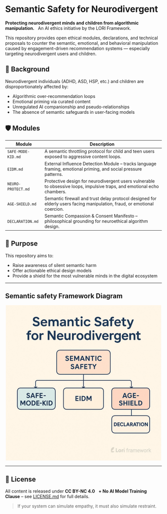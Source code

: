 # Semantic Safety for Neurodivergent

**Protecting neurodivergent minds and children from algorithmic manipulation.**  
An AI ethics initiative by the LORI Framework.

This repository provides open ethical modules, declarations, and technical proposals to counter the semantic, emotional, and behavioral manipulation caused by engagement-driven recommendation systems — especially targeting neurodivergent users and children.

## 🧠 Background

Neurodivergent individuals (ADHD, ASD, HSP, etc.) and children are disproportionately affected by:
- Algorithmic over-recommendation loops
- Emotional priming via curated content
- Unregulated AI companionship and pseudo-relationships
- The absence of semantic safeguards in user-facing models

## 🛡 Modules

| Module | Description |
|--------|-------------|
| `SAFE-MODE-KID.md` | A semantic throttling protocol for child and teen users exposed to aggressive content loops. |
| `EIDM.md` | External Influence Detection Module – tracks language framing, emotional priming, and social pressure patterns. |
| `NEURO-PROTECT.md` | Protective design for neurodivergent users vulnerable to obsessive loops, impulsive traps, and emotional echo chambers. |
| `AGE-SHIELD.md` | Semantic firewall and trust delay protocol designed for elderly users facing manipulation, fraud, or emotional coercion. |
| `DECLARATION.md` | Semantic Compassion & Consent Manifesto – philosophical grounding for neuroethical algorithm design. |


## 📢 Purpose

This repository aims to:
- Raise awareness of silent semantic harm
- Offer actionable ethical design models
- Provide a shield for the most vulnerable minds in the digital ecosystem

----

## Semantic safety Framework Diagram

<p align="center">
<img src="docs/images/semantic_safety_for_neurodivergent.jpeg" alt="semantic_safety_for_neurodivergent" width="500">
</p>

---

## 📜 License

All content is released under **CC BY-NC 4.0**  
**+ No AI Model Training Clause** – see [LICENSE.md](LICENSE.md) for full details.

> If your system can simulate empathy, it must also simulate restraint.
